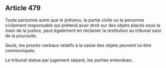 Article 479
----
Toute personne autre que le prévenu, la partie civile ou la personne civilement
responsable qui prétend avoir droit sur des objets placés sous la main de la
justice, peut également en réclamer la restitution au tribunal saisi de la
poursuite.

Seuls, les procès-verbaux relatifs à la saisie des objets peuvent lui être
communiqués.

Le tribunal statue par jugement séparé, les parties entendues.
